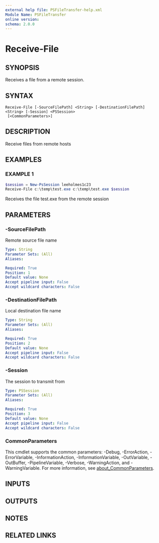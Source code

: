 ```yaml
---
external help file: PSFileTransfer-help.xml
Module Name: PSFileTransfer
online version:
schema: 2.0.0
---
```


# Receive-File

## SYNOPSIS
Receives a file from a remote session.

## SYNTAX

```
Receive-File [-SourceFilePath] <String> [-DestinationFilePath] <String> [-Session] <PSSession>
 [<CommonParameters>]
```

## DESCRIPTION
Receive files from remote hosts

## EXAMPLES

### EXAMPLE 1
```powershell
$session = New-PsSession leeholmes1c23
Receive-File c:\temp\test.exe c:\temp\test.exe $session
```

Receives the file test.exe from the remote session

## PARAMETERS

### -SourceFilePath
Remote source file name

```yaml
Type: String
Parameter Sets: (All)
Aliases:

Required: True
Position: 1
Default value: None
Accept pipeline input: False
Accept wildcard characters: False
```

### -DestinationFilePath
Local destination file name

```yaml
Type: String
Parameter Sets: (All)
Aliases:

Required: True
Position: 2
Default value: None
Accept pipeline input: False
Accept wildcard characters: False
```

### -Session
The session to transmit from

```yaml
Type: PSSession
Parameter Sets: (All)
Aliases:

Required: True
Position: 3
Default value: None
Accept pipeline input: False
Accept wildcard characters: False
```

### CommonParameters
This cmdlet supports the common parameters: -Debug, -ErrorAction, -ErrorVariable, -InformationAction, -InformationVariable, -OutVariable, -OutBuffer, -PipelineVariable, -Verbose, -WarningAction, and -WarningVariable. For more information, see [about_CommonParameters](http://go.microsoft.com/fwlink/?LinkID=113216).

## INPUTS

## OUTPUTS

## NOTES

## RELATED LINKS
